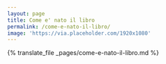 ```yaml
---
layout: page
title: Come e' nato il libro
permalink: /come-e-nato-il-libro/
image: 'https://via.placeholder.com/1920x1080'
---
```


{% translate_file _pages/come-e-nato-il-libro.md %}